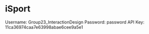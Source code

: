 # iSport
Username: Group23_InteractionDesign
Password: password
API Key: 11ca36974caa7e63998abae6cee9a5e1
